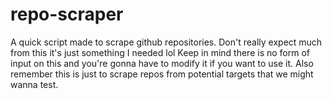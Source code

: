 # repo-scraper
A quick script made to scrape github repositories. Don't really expect much from this it's just something I needed lol
Keep in mind there is no form of input on this and you're gonna have to modify it if you want to use it. Also remember this is just to scrape repos from potential targets that we might wanna test.
